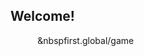 ## Welcome!
&nbsp;&nbsp;&nbsp;&nbsp;&nbsp;&nbsp;&nbsp;&nbsp;&nbsp;&nbsp;&nbsp;&nbspfirst.global/game
